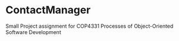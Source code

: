 # ContactManager
Small Project assignment for COP4331 Processes of Object-Oriented Software Development
